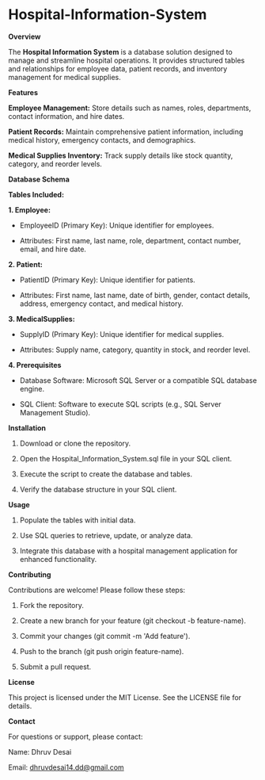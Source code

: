 # Hospital-Information-System

**Overview**

The **Hospital Information System** is a database solution designed to manage and streamline hospital operations. It provides structured tables and relationships for employee data, patient records, and inventory management for medical supplies.

**Features**

**Employee Management:** Store details such as names, roles, departments, contact information, and hire dates.

**Patient Records:** Maintain comprehensive patient information, including medical history, emergency contacts, and demographics.

**Medical Supplies Inventory:** Track supply details like stock quantity, category, and reorder levels.

**Database Schema**

**Tables Included:**

**1. Employee:**

* EmployeeID (Primary Key): Unique identifier for employees.

* Attributes: First name, last name, role, department, contact number, email, and hire date.

**2. Patient:**

* PatientID (Primary Key): Unique identifier for patients.

* Attributes: First name, last name, date of birth, gender, contact details, address, emergency contact, and medical history.

**3. MedicalSupplies:**

* SupplyID (Primary Key): Unique identifier for medical supplies.

* Attributes: Supply name, category, quantity in stock, and reorder level.

**4. Prerequisites**

* Database Software: Microsoft SQL Server or a compatible SQL database engine.

* SQL Client: Software to execute SQL scripts (e.g., SQL Server Management Studio).

**Installation**

1. Download or clone the repository.

2. Open the Hospital_Information_System.sql file in your SQL client.

3. Execute the script to create the database and tables.

4. Verify the database structure in your SQL client.

**Usage**

1. Populate the tables with initial data.

2. Use SQL queries to retrieve, update, or analyze data.

3. Integrate this database with a hospital management application for enhanced functionality.

**Contributing**

Contributions are welcome! Please follow these steps:

1. Fork the repository.

2. Create a new branch for your feature (git checkout -b feature-name).

3. Commit your changes (git commit -m 'Add feature').

4. Push to the branch (git push origin feature-name).

5. Submit a pull request.

**License**

This project is licensed under the MIT License. See the LICENSE file for details.

**Contact**

For questions or support, please contact:

Name: Dhruv Desai

Email: dhruvdesai14.dd@gmail.com

